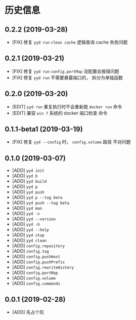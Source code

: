 # 历史信息
## 0.2.2 (2019-03-28)
* [FIX] 修复 `yyd run` `clean cache` 逻辑查询 cache 失败问题

## 0.2.1 (2019-03-21)
* [FIX] 修复 `yyd run` `config.portMap` 没配置会报错问题
* [FIX] 修复 `yyd run` 不需要暴露端口的， 拆分为单独函数

## 0.2.0 (2019-03-20)
* [EDIT] `yyd run` 重复执行时不会重新跑 `docker run` 命令
* [EDIT] 兼容 `win 7` 系统的 docker 端口检查 命令

## 0.1.1-beta1 (2019-03-19)
* [FIX] 修复 `yyd --config` 时， `config.volume` 路径 不对问题

## 0.1.0 (2019-03-07)
* [ADD] `yyd init`
* [ADD] `yyd b`
* [ADD] `yyd build`
* [ADD] `yyd p`
* [ADD] `yyd push`
* [ADD] `yyd p --tag beta`
* [ADD] `yyd push --tag beta`
* [ADD] `yyd man`
* [ADD] `yyd -v`
* [ADD] `yyd --version`
* [ADD] `yyd -h`
* [ADD] `yyd --help`
* [ADD] `yyd stop`
* [ADD] `yyd clean`
* [ADD] `config.repository`
* [ADD] `config.tag`
* [ADD] `config.pushHost`
* [ADD] `config.pushPrefix`
* [ADD] `config.rewriteHistory`
* [ADD] `config.portMap`
* [ADD] `config.volume`
* [ADD] `config.commands`

## 0.0.1 (2019-02-28)
* [ADD] 先占个坑



